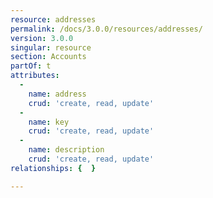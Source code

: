 ```yaml
---
resource: addresses
permalink: /docs/3.0.0/resources/addresses/
version: 3.0.0
singular: resource
section: Accounts
partOf: t
attributes:
  -
    name: address
    crud: 'create, read, update'
  -
    name: key
    crud: 'create, read, update'
  -
    name: description
    crud: 'create, read, update'
relationships: {  }

---
```

